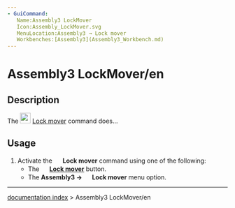```yaml
---
- GuiCommand:
   Name:Assembly3 LockMover
   Icon:Assembly_LockMover.svg‎‎
   MenuLocation:Assembly3 → Lock mover
   Workbenches:[Assembly3](Assembly3_Workbench.md)
---
```


# Assembly3 LockMover/en

## Description

The <img alt="" src=images/Assembly_LockMover.svg  style="width:24px;"> [Lock mover](Assembly3_LockMover.md) command does\...

## Usage

1.  Activate the <img alt="" src=images/Assembly_LockMover.svg  style="width:16px;"> **Lock mover** command using one of the following:
    -   The **<img src="images/Assembly_LockMover.svg" width=16px> [Lock mover](Assembly3_LockMover.md)** button.
    -   The **Assembly3 → <img src="images/Assembly_LockMover.svg" width=16px> Lock mover** menu option.

---
[documentation index](../README.md) > Assembly3 LockMover/en
